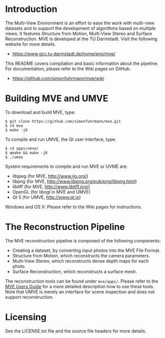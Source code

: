 # Introduction

The Multi-View Environment is an effort to ease the work with multi-view
datasets and to support the development of algorithms based on multiple
views. It features Structure from Motion, Multi-View Stereo and Surface
Reconstruction. MVE is developed at the TU Darmstadt. Visit the following
website for more details.

 * https://www.gcc.tu-darmstadt.de/home/proj/mve/

This README covers compilation and basic information about the
pipeline. For documentation, please refer to the Wiki pages on GitHub.

 * https://github.com/simonfuhrmann/mve/wiki


# Building MVE and UMVE

To download and build MVE, type:

    $ git clone https://github.com/simonfuhrmann/mve.git
    $ cd mve
    $ make -j8

To compile and run UMVE, the Qt user interface, type:

    $ cd apps/umve/
    $ qmake && make -j8
    $ ./umve

System requirements to compile and run MVE or UVME are:

 * libjpeg (for MVE, http://www.ijg.org/)
 * libpng (for MVE, http://www.libpng.org/pub/png/libpng.html)
 * libtiff (for MVE, http://www.libtiff.org/)
 * OpenGL (for libogl in MVE and UMVE)
 * Qt 5 (for UMVE, http://www.qt.io)

Windows and OS X: Please refer to the Wiki pages for instructions.


# The Reconstruction Pipeline

The MVE reconstruction pipeline is composed of the following components:

 * Creating a dataset, by converting input photos into the MVE File Format.
 * Structure from Motion, which reconstructs the camera parameters.
 * Multi-View Stereo, which reconstructs dense depth maps for each photo.
 * Surface Reconstruction, which reconstructs a surface mesh.

The reconstruction tools can be found under `mve/apps/`. Please refer to the
[MVE Users Guide](https://github.com/simonfuhrmann/mve/wiki/MVE-Users-Guide)
for a more detailed description how to use these tools. Note that UMVE is
merely an interface for scene inspection and does not support reconstruction.


# Licensing

See the LICENSE.txt file and the source file headers for more details.
